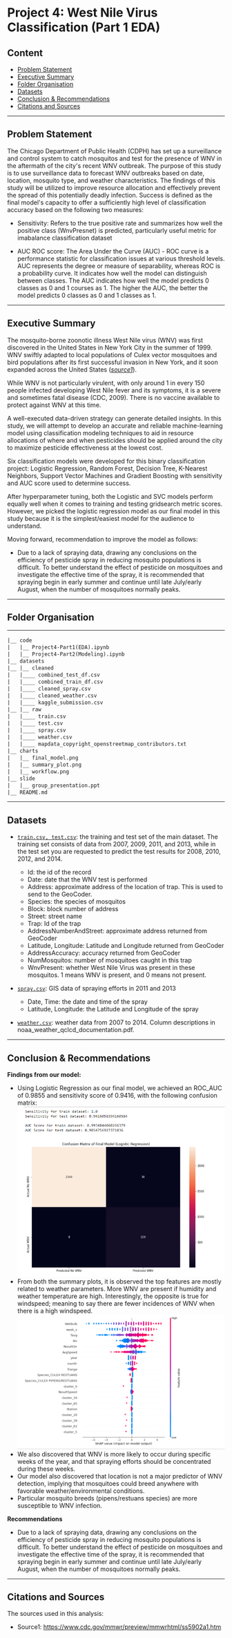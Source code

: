 # Project 4: West Nile Virus Classification (Part 1 EDA)
## Content

- [Problem Statement](#Problem-Statement)
- [Executive Summary](#Executive-Summary)
- [Folder Organisation](#Folder-Organisation)
- [Datasets](#Datasets)
- [Conclusion & Recommendations](#Conclusion-&-Recommendations)
- [Citations and Sources](#Citations-and-Sources)

---

## Problem Statement
The Chicago Department of Public Health (CDPH) has set up a surveillance and control system to catch mosquitos and test for the presence of WNV in the aftermath of the city's recent WNV outbreak. The purpose of this study is to use surveillance data to forecast WNV outbreaks based on date, location, mosquito type, and weather characteristics. The findings of this study will be utilized to improve resource allocation and effectively prevent the spread of this potentially deadly infection. Success is defined as the final model's capacity to offer a sufficiently high level of classification accuracy based on the following two measures:

- Sensitivity: Refers to the true positive rate and summarizes how well the positive class (WnvPresnet) is predicted, particularly useful metric for imabalance classification dataset

- AUC ROC score: The Area Under the Curve (AUC) - ROC curve is a performance statistic for classification issues at various threshold levels. AUC represents the degree or measure of separability, whereas ROC is a probability curve. It indicates how well the model can distinguish between classes. The AUC indicates how well the model predicts 0 classes as 0 and 1 courses as 1. The higher the AUC, the better the model predicts 0 classes as 0 and 1 classes as 1.

---
## Executive Summary
The mosquito-borne zoonotic illness West Nile virus (WNV) was first discovered in the United States in New York City in the summer of 1999. WNV swiftly adapted to local populations of Culex vector mosquitoes and bird populations after its first successful invasion in New York, and it soon expanded across the United States ([*source1*](https://www.cdc.gov/mmwr/preview/mmwrhtml/ss5902a1.htm)).

While WNV is not particularly virulent, with only around 1 in every 150 people infected developing West Nile fever and its symptoms, it is a severe and sometimes fatal disease (CDC, 2009). There is no vaccine available to protect against WNV at this time.

A well-executed data-driven strategy can generate detailed insights. In this study, we will attempt to develop an accurate and reliable machine-learning model using classification modeling techniques to aid in resource allocations of where and when pesticides should be applied around the city to maximize pesticide effectiveness at the lowest cost.

Six classification models were developed for this binary classification project: Logistic Regression, Random Forest, Decision Tree, K-Nearest Neighbors, Support Vector Machines and Gradient Boosting with sensitivity and AUC score used to determine success.

After hyperparameter tuning, both the Logistic and SVC models perform equally well when it comes to training and testing gridsearch metric scores. However, we picked the logistic regression model as our final model in this study because it is the simplest/easiest model for the audience to understand.

Moving forward, recommendation to improve the model as follows:
- Due to a lack of spraying data, drawing any conclusions on the efficiency of pesticide spray in reducing mosquito populations is difficult. To better understand the effect of pesticide on mosquitoes and investigate the effective time of the spray, it is recommended that spraying begin in early summer and continue until late July/early August, when the number of mosquitoes normally peaks.

---

## Folder Organisation
---
    |__ code
    |   |__ Project4-Part1(EDA).ipynb   
    |   |__ Project4-Part2(Modeling).ipynb     
    |__ datasets
    |__ |__ cleaned
    |   |____ combined_test_df.csv
    |   |____ combined_train_df.csv
    |   |____ cleaned_spray.csv    
    |   |____ cleaned_weather.csv
    |   |____ kaggle_submission.csv
    |__ |__ raw
    |   |____ train.csv
    |   |____ test.csv
    |   |____ spray.csv    
    |   |____ weather.csv
    |   |____ mapdata_copyright_openstreetmap_contributors.txt
    |__ charts
    |   |__ final_model.png
    |   |__ summary_plot.png
    |   |__ workflow.png
    |__ slide
    |   |__ group_presentation.ppt
    |__ README.md

---
## Datasets

* [`train.csv, test.csv`](../datasets/raw/train.csv):  the training and test set of the main dataset. The training set consists of data from 2007, 2009, 2011, and 2013, while in the test set you are requested to predict the test results for 2008, 2010, 2012, and 2014.
    - Id: the id of the record
    - Date: date that the WNV test is performed
    - Address: approximate address of the location of trap. This is used to send to the GeoCoder.
    - Species: the species of mosquitos
    - Block: block number of address
    - Street: street name
    - Trap: Id of the trap
    - AddressNumberAndStreet: approximate address returned from GeoCoder
    - Latitude, Longitude: Latitude and Longitude returned from GeoCoder
    - AddressAccuracy: accuracy returned from GeoCoder
    - NumMosquitos: number of mosquitoes caught in this trap
    - WnvPresent: whether West Nile Virus was present in these mosquitos. 1 means WNV is present, and 0 means not present.


* [`spray.csv`](../datasets/raw/spray.csv): GIS data of spraying efforts in 2011 and 2013
    - Date, Time: the date and time of the spray
    - Latitude, Longitude: the Latitude and Longitude of the spray

* [`weather.csv`](../datasets/raw/weather.csv): weather data from 2007 to 2014. Column descriptions in noaa_weather_qclcd_documentation.pdf.

---

## Conclusion & Recommendations
**Findings from our model:**
- Using Logistic Regression as our final model, we achieved an ROC_AUC of 0.9855 and sensitivity score of 0.9416, with the following confusion matrix:
![plot](./charts/final_model.png)
- From both the summary plots, it is observed the top features are mostly related to weather parameters. More WNV are present if humidity and weather temperature are high. Interestingly, the opposite is true for windspeed; meaning to say there are fewer incidences of WNV when there is a high windspeed.
![plot](./charts/summary_plot.png)
- We also discovered that WNV is more likely to occur during specific weeks of the year, and that spraying efforts should be concentrated during these weeks.
- Our model also discovered that location is not a major predictor of WNV detection, implying that mosquitoes could breed anywhere with favorable weather/environmental conditions.
- Particular mosquito breeds (pipens/restuans species) are more susceptible to WNV infection.


**Recommendations**
- Due to a lack of spraying data, drawing any conclusions on the efficiency of pesticide spray in reducing mosquito populations is difficult. To better understand the effect of pesticide on mosquitoes and investigate the effective time of the spray, it is recommended that spraying begin in early summer and continue until late July/early August, when the number of mosquitoes normally peaks.
---

## Citations and Sources
The sources used in this analysis:
- Source1: https://www.cdc.gov/mmwr/preview/mmwrhtml/ss5902a1.htm
